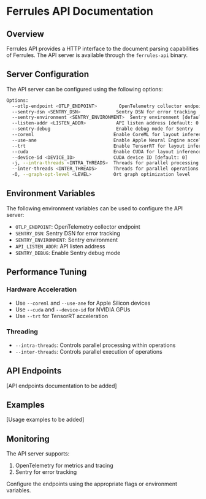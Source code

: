 # Ferrules API Documentation

## Overview

Ferrules API provides a HTTP interface to the document parsing capabilities of Ferrules. The API server is available through the `ferrules-api` binary.

## Server Configuration

The API server can be configured using the following options:

```sh
Options:
  --otlp-endpoint <OTLP_ENDPOINT>        OpenTelemetry collector endpoint [default: http://localhost:4317]
  --sentry-dsn <SENTRY_DSN>             Sentry DSN for error tracking
  --sentry-environment <SENTRY_ENVIRONMENT>  Sentry environment [default: dev]
  --listen-addr <LISTEN_ADDR>           API listen address [default: 0.0.0.0:3002]
  --sentry-debug                        Enable debug mode for Sentry
  --coreml                             Enable CoreML for layout inference
  --use-ane                            Enable Apple Neural Engine acceleration
  --trt                                Enable TensorRT for layout inference
  --cuda                               Enable CUDA for layout inference
  --device-id <DEVICE_ID>              CUDA device ID [default: 0]
  -j, --intra-threads <INTRA_THREADS>  Threads for parallel processing [default: 16]
  --inter-threads <INTER_THREADS>      Threads for parallel operations [default: 4]
  -O, --graph-opt-level <LEVEL>        Ort graph optimization level
```

## Environment Variables

The following environment variables can be used to configure the API server:

- `OTLP_ENDPOINT`: OpenTelemetry collector endpoint
- `SENTRY_DSN`: Sentry DSN for error tracking
- `SENTRY_ENVIRONMENT`: Sentry environment
- `API_LISTEN_ADDR`: API listen address
- `SENTRY_DEBUG`: Enable Sentry debug mode

## Performance Tuning

### Hardware Acceleration

- Use `--coreml` and `--use-ane` for Apple Silicon devices
- Use `--cuda` and `--device-id` for NVIDIA GPUs
- Use `--trt` for TensorRT acceleration

### Threading

- `--intra-threads`: Controls parallel processing within operations
- `--inter-threads`: Controls parallel execution of operations

## API Endpoints

[API endpoints documentation to be added]

## Examples

[Usage examples to be added]

## Monitoring

The API server supports:

1. OpenTelemetry for metrics and tracing
2. Sentry for error tracking

Configure the endpoints using the appropriate flags or environment variables.

